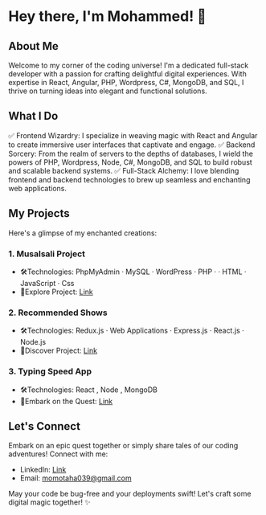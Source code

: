 # Hey there, I'm Mohammed! 👋

## About Me
Welcome to my corner of the coding universe! I'm a dedicated full-stack developer with a passion for crafting delightful digital experiences. With expertise in React, Angular, PHP, Wordpress, C#, MongoDB, and SQL, I thrive on turning ideas into elegant and functional solutions.

## What I Do
✅ Frontend Wizardry: I specialize in weaving magic with React and Angular to create immersive user interfaces that captivate and engage.
✅ Backend Sorcery: From the realm of servers to the depths of databases, I wield the powers of PHP, Wordpress, Node, C#, MongoDB, and SQL to build robust and scalable backend systems.
✅ Full-Stack Alchemy: I love blending frontend and backend technologies to brew up seamless and enchanting web applications.

## My Projects
Here's a glimpse of my enchanted creations:

### 1. Musalsali Project
   - 🛠️Technologies: PhpMyAdmin · MySQL · WordPress · PHP · · HTML · JavaScript · Css
   - 🌟Explore Project: [Link](http://musalsali.byethost9.com)

### 2. Recommended Shows
   - 🛠️Technologies: Redux.js · Web Applications · Express.js · React.js · Node.js
   - 🌟Discover Project: [Link](https://recommended-shows-mt.netlify.app/)

### 3. Typing Speed App
   - 🛠️Technologies: React , Node , MongoDB
   - 🌟Embark on the Quest: [Link](https://typing-speed-mt.netlify.app/)


## Let's Connect
Embark on an epic quest together or simply share tales of our coding adventures! Connect with me:
- LinkedIn: [Link](https://www.linkedin.com/in/mohammed-taha-07141422b/)
- Email: momotaha039@gmail.com

May your code be bug-free and your deployments swift! Let's craft some digital magic together! ✨
